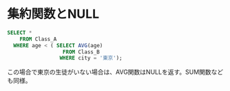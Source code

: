 # 集約関数とNULL
```sql
SELECT *
	FROM Class_A
  WHERE age < ( SELECT AVG(age)
				  FROM Class_B
			     WHERE city = '東京');
```
この場合で東京の生徒がいない場合は、AVG関数はNULLを返す。SUM関数なども同様。